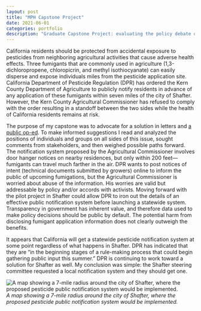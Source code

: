 ```yaml
---
layout: post
title: "MPH Capstone Project"
date: 2021-06-01
categories: portfolio
description: "Graduate Capstone Project: evaluating the policy debate over public pesticide notification in Kern County, CA"
---
```


California residents should be protected from accidental exposure to pesticides from neighboring agricultural activities that cause adverse health effects. Three fumigants that are commonly used in agriculture (1,3-dichloropropene, chloropicrin, and methyl isothiocyanate) can easily disperse and expose individuals miles from the pesticide application site. California Department of Pesticide Regulation (DPR) has ordered the Kern County Department of Agriculture to publicly notify residents in advance of any application of these fumigants within seven miles of the city of Shafter. However, the Kern County Agricultural Commissioner has refused to comply with the order resulting in a standoff between the two sides while the health of California residents remains at risk.

The purpose of my capstone was to advocate for a solution in letters and [a public op-ed](https://www.bakersfield.com/opinion/community-voices/community-voices-we-need-a-local-notification-system-on-pesticides/article_ba4912b2-b350-11eb-8d90-57c5936c0187.html). To make informed suggestions I read and analyzed the positions of individuals and groups on all sides of this issue, sought comments from stakeholders, and then weighed possible paths forward. The notification system proposed by the Agricultural Commissioner involves door hanger notices on nearby residences, but only within 200 feet—fumigants can travel much farther in the air. DPR wants to post notices of intent (technical documents submitted by growers) online to inform the public of upcoming fumigations, but the Agricultural Commissioner is worried about abuse of the information. His worries are valid but addressable by policy and/or accords with activists. Moving forward with the pilot project in Shafter could allow DPR to iron out the details of an effective public notification system before launching a statewide system. Transparency in government has inherent value, and therefore data used to make policy decisions should be public by default. The potential harm from disclosing fumigant application information does not clearly outweigh the benefits.

It appears that California will get a statewide pesticide notification system at some point regardless of what happens in Shafter. DPR has indicated that they are “in the beginning stages of a rule-making process that could begin gathering public input this summer.” DPR is continuing to work toward a solution for Shafter as well. My conclusion was simple: the Shafter steering committee requested a local notification system and they should get one.

![A map showing a 7-mile radius around the city of Shafter, where the proposed pesticide public notification system would be implemented.](/images/shafter-map.png)
*A map showing a 7-mile radius around the city of Shafter, where the proposed pesticide public notification system would be implemented.*